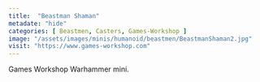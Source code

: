 ```yaml
---
title:  "Beastman Shaman"
metadate: "hide"
categories: [ Beastmen, Casters, Games-Workshop ]
image: "/assets/images/minis/humanoid/beastmen/BeastmanShaman2.jpg"
visit: "https://www.games-workshop.com"
---
```

Games Workshop Warhammer mini.